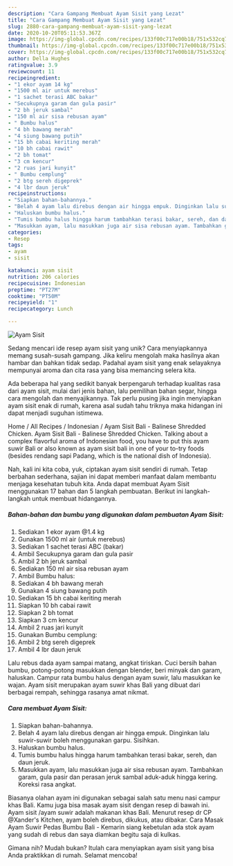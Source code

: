 ```yaml
---
description: "Cara Gampang Membuat Ayam Sisit yang Lezat"
title: "Cara Gampang Membuat Ayam Sisit yang Lezat"
slug: 2880-cara-gampang-membuat-ayam-sisit-yang-lezat
date: 2020-10-20T05:11:53.367Z
image: https://img-global.cpcdn.com/recipes/133f00c717e00b18/751x532cq70/ayam-sisit-foto-resep-utama.jpg
thumbnail: https://img-global.cpcdn.com/recipes/133f00c717e00b18/751x532cq70/ayam-sisit-foto-resep-utama.jpg
cover: https://img-global.cpcdn.com/recipes/133f00c717e00b18/751x532cq70/ayam-sisit-foto-resep-utama.jpg
author: Della Hughes
ratingvalue: 3.9
reviewcount: 11
recipeingredient:
- "1 ekor ayam 14 kg"
- "1500 ml air untuk merebus"
- "1 sachet terasi ABC bakar"
- "Secukupnya garam dan gula pasir"
- "2 bh jeruk sambal"
- "150 ml air sisa rebusan ayam"
- " Bumbu halus"
- "4 bh bawang merah"
- "4 siung bawang putih"
- "15 bh cabai keriting merah"
- "10 bh cabai rawit"
- "2 bh tomat"
- "3 cm kencur"
- "2 ruas jari kunyit"
- " Bumbu cemplung"
- "2 btg sereh digeprek"
- "4 lbr daun jeruk"
recipeinstructions:
- "Siapkan bahan-bahannya."
- "Belah 4 ayam lalu direbus dengan air hingga empuk. Dinginkan lalu suwir-suwir boleh menggunakan garpu. Sisihkan."
- "Haluskan bumbu halus."
- "Tumis bumbu halus hingga harum tambahkan terasi bakar, sereh, dan daun jeruk."
- "Masukkan ayam, lalu masukkan juga air sisa rebusan ayam. Tambahkan garam, gula pasir dan perasan jeruk sambal aduk-aduk hingga kering. Koreksi rasa angkat."
categories:
- Resep
tags:
- ayam
- sisit

katakunci: ayam sisit 
nutrition: 206 calories
recipecuisine: Indonesian
preptime: "PT27M"
cooktime: "PT50M"
recipeyield: "1"
recipecategory: Lunch

---
```



![Ayam Sisit](https://img-global.cpcdn.com/recipes/133f00c717e00b18/751x532cq70/ayam-sisit-foto-resep-utama.jpg)

Sedang mencari ide resep ayam sisit yang unik? Cara menyiapkannya memang susah-susah gampang. Jika keliru mengolah maka hasilnya akan hambar dan bahkan tidak sedap. Padahal ayam sisit yang enak selayaknya mempunyai aroma dan cita rasa yang bisa memancing selera kita.

Ada beberapa hal yang sedikit banyak berpengaruh terhadap kualitas rasa dari ayam sisit, mulai dari jenis bahan, lalu pemilihan bahan segar, hingga cara mengolah dan menyajikannya. Tak perlu pusing jika ingin menyiapkan ayam sisit enak di rumah, karena asal sudah tahu triknya maka hidangan ini dapat menjadi suguhan istimewa.

Home / All Recipes / Indonesian / Ayam Sisit Bali - Balinese Shredded Chicken. Ayam Sisit Bali - Balinese Shredded Chicken. Talking about a complex flavorful aroma of Indonesian food, you have to put this ayam suwir Bali or also known as ayam sisit bali in one of your to-try foods (besides rendang sapi Padang, which is the national dish of Indonesia).


Nah, kali ini kita coba, yuk, ciptakan ayam sisit sendiri di rumah. Tetap berbahan sederhana, sajian ini dapat memberi manfaat dalam membantu menjaga kesehatan tubuh kita. Anda dapat membuat Ayam Sisit menggunakan 17 bahan dan 5 langkah pembuatan. Berikut ini langkah-langkah untuk membuat hidangannya.

<!--inarticleads1-->

##### Bahan-bahan dan bumbu yang digunakan dalam pembuatan Ayam Sisit:

1. Sediakan 1 ekor ayam @1.4 kg
1. Gunakan 1500 ml air (untuk merebus)
1. Sediakan 1 sachet terasi ABC (bakar)
1. Ambil Secukupnya garam dan gula pasir
1. Ambil 2 bh jeruk sambal
1. Sediakan 150 ml air sisa rebusan ayam
1. Ambil  Bumbu halus:
1. Sediakan 4 bh bawang merah
1. Gunakan 4 siung bawang putih
1. Sediakan 15 bh cabai keriting merah
1. Siapkan 10 bh cabai rawit
1. Siapkan 2 bh tomat
1. Siapkan 3 cm kencur
1. Ambil 2 ruas jari kunyit
1. Gunakan  Bumbu cemplung:
1. Ambil 2 btg sereh digeprek
1. Ambil 4 lbr daun jeruk


Lalu rebus dada ayam sampai matang, angkat tiriskan. Cuci bersih bahan bumbu, potong-potong masukkan dengan blender, beri minyak dan garam, haluskan. Campur rata bumbu halus dengan ayam suwir, lalu masukkan ke wajan. Ayam sisit merupakan ayam suwir khas Bali yang dibuat dari berbagai rempah, sehingga rasanya amat nikmat. 

<!--inarticleads2-->

##### Cara membuat Ayam Sisit:

1. Siapkan bahan-bahannya.
1. Belah 4 ayam lalu direbus dengan air hingga empuk. Dinginkan lalu suwir-suwir boleh menggunakan garpu. Sisihkan.
1. Haluskan bumbu halus.
1. Tumis bumbu halus hingga harum tambahkan terasi bakar, sereh, dan daun jeruk.
1. Masukkan ayam, lalu masukkan juga air sisa rebusan ayam. Tambahkan garam, gula pasir dan perasan jeruk sambal aduk-aduk hingga kering. Koreksi rasa angkat.


Biasanya olahan ayam ini digunakan sebagai salah satu menu nasi campur khas Bali. Kamu juga bisa masak ayam sisit dengan resep di bawah ini. Ayam sisit /ayam suwir adalah makanan khas Bali. Menurut resep dr CP @Xander&#39;s Kitchen, ayam boleh direbus, dikukus, atau dibakar. Cara Masak Ayam Suwir Pedas Bumbu Bali - Kemarin siang kebetulan ada stok ayam yang sudah di rebus dan saya diamkan begitu saja di kulkas. 

Gimana nih? Mudah bukan? Itulah cara menyiapkan ayam sisit yang bisa Anda praktikkan di rumah. Selamat mencoba!
